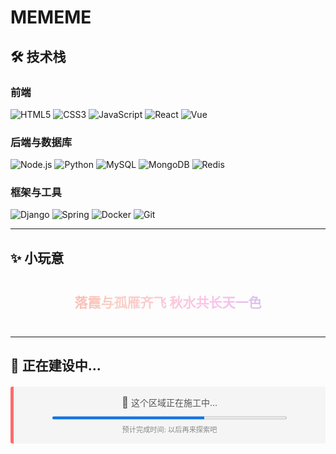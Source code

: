 # MEMEME

## 🛠️ 技术栈

### 前端
![HTML5](https://img.shields.io/badge/-HTML5-E34F26?style=flat-square&logo=html5&logoColor=white)
![CSS3](https://img.shields.io/badge/-CSS3-1572B6?style=flat-square&logo=css3&logoColor=white)
![JavaScript](https://img.shields.io/badge/-JavaScript-F7DF1E?style=flat-square&logo=javascript&logoColor=black)
![React](https://img.shields.io/badge/-React-61DAFB?style=flat-square&logo=react&logoColor=black)
![Vue](https://img.shields.io/badge/-Vue-4FC08D?style=flat-square&logo=vue.js&logoColor=white)

### 后端与数据库
![Node.js](https://img.shields.io/badge/-Node.js-339933?style=flat-square&logo=node.js&logoColor=white)
![Python](https://img.shields.io/badge/-Python-3776AB?style=flat-square&logo=python&logoColor=white)
![MySQL](https://img.shields.io/badge/-MySQL-4479A1?style=flat-square&logo=mysql&logoColor=white)
![MongoDB](https://img.shields.io/badge/-MongoDB-47A248?style=flat-square&logo=mongodb&logoColor=white)
![Redis](https://img.shields.io/badge/-Redis-DC382D?style=flat-square&logo=redis&logoColor=white)

### 框架与工具
![Django](https://img.shields.io/badge/-Django-092E20?style=flat-square&logo=django&logoColor=white)
![Spring](https://img.shields.io/badge/-Spring-6DB33F?style=flat-square&logo=spring&logoColor=white)
![Docker](https://img.shields.io/badge/-Docker-2496ED?style=flat-square&logo=docker&logoColor=white)
![Git](https://img.shields.io/badge/-Git-F05032?style=flat-square&logo=git&logoColor=white)

---

## ✨ 小玩意

<p style="
    background: linear-gradient(to right, #ff9a9e, #fad0c4, #fbc2eb, #a6c1ee);
    -webkit-background-clip: text;
    background-clip: text;
    color: transparent;
    font-size: 1.5em;
    font-weight: bold;
    text-align: center;
    padding: 20px;
">
落霞与孤雁齐飞 秋水共长天一色
</p>

---

## 🚧 正在建设中...

<div style="
    background: #f5f5f5;
    border-left: 5px solid #ff6b6b;
    padding: 15px;
    margin: 20px 0;
    border-radius: 3px;
    text-align: center;
">
    <p style="margin: 0; color: #555;">
        <span style="font-size: 1.2em;">🔨</span> 这个区域正在施工中...
    </p>
    <progress 
        style="width: 80%; height: 10px; margin-top: 10px;" 
        value="65" 
        max="100"
    ></progress>
    <p style="margin: 5px 0 0; font-size: 0.8em; color: #888;">
        预计完成时间: 以后再来探索吧
    </p>
</div>
